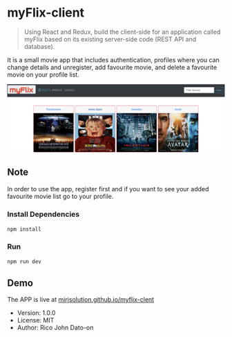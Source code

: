 # myFlix-client

> Using React and Redux, build the client-side for an application called myFlix based on its existing server-side code (REST API and database).

It is a small movie app that includes authentication, profiles where you can change details and unregister, add favourite movie, and delete a favourite movie on your profile list.

![Alt text](/public/images/1.png?raw=true 'APP')

## Note

In order to use the app, register first and if you want to see your added favourite movie list go to your profile.

### Install Dependencies

```
npm install
```

### Run

```
npm run dev
```

## Demo

The APP is live at [mirjsolution.github.io/myflix-clent](https://mirjsolution.github.io/myFlix-client/)

- Version: 1.0.0
- License: MIT
- Author: Rico John Dato-on
